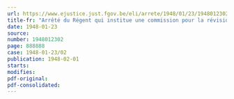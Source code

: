 ```yaml
---
url: https://www.ejustice.just.fgov.be/eli/arrete/1948/01/23/1948012302/justel
title-fr: "Arrêté du Régent qui institue une commission pour la révision des dispositions législatives et règlementaires sur l'organisation judiciaire"
date: 1948-01-23
source:
number: 1948012302
page: 888888
case: 1948-01-23/02
publication: 1948-02-01
starts:
modifies:
pdf-original:
pdf-consolidated:
---
```


